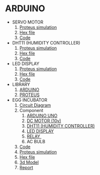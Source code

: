 # ARDUINO

<ul>
<li>SERVO MOTOR<br />
<ol type="1">
<li><a href="https://github.com/Tahsin000/ARDUINO/blob/main/SERVO%20MOTOR/SERVO%20MOTOR.pdsprj">Proteus simulation</a></li>
<li><a href="https://github.com/Tahsin000/ARDUINO/blob/main/SERVO%20MOTOR/Sweep.ino.hex">Hex file</a></li>
<li><a href="https://github.com/Tahsin000/ARDUINO/blob/main/SERVO%20MOTOR/Code/Code.ino">Code</a></li>
</ol>
</li>
<li>DHT11 (HUMIDITY CONTROLLER)
<ol type="1">
<li><a href="https://github.com/Tahsin000/ARDUINO/blob/main/DHT11/Main.pdsprj">Proteus simulation</a></li>
<li><a href="https://github.com/Tahsin000/ARDUINO/blob/main/DHT11/DHT11.ino.hex">Hex file</a></li>
<li><a href="https://github.com/Tahsin000/ARDUINO/blob/main/DHT11/DHT11.ino">Code</a></li>
</ol>
</li>
<li>LED DISPLAY
<ol type="1">
<li><a href="https://github.com/Tahsin000/ARDUINO/blob/main/LED%20DISPLAY/Main.pdsprj">Proteus simulation</a></li>
<li><a href="https://github.com/Tahsin000/ARDUINO/blob/main/LED%20DISPLAY/code/Code_LCD.ino.hex">Hex file</a></li>
<li><a href="https://github.com/Tahsin000/ARDUINO/blob/main/LED%20DISPLAY/code/code.ino">Code</a></li>
</ol>
</li>
<li>LIBRARY<br />
<ol type="1">
<li><a class="js-navigation-open Link--primary" title="ARDUINO" href="https://github.com/Tahsin000/ARDUINO/tree/main/LIBRARY/ARDUINO" data-pjax="#repo-content-pjax-container">ARDUINO</a></li>
<li><a class="js-navigation-open Link--primary" title="PROTEUS" href="https://github.com/Tahsin000/ARDUINO/tree/main/LIBRARY/PROTEUS" data-pjax="#repo-content-pjax-container">PROTEUS</a></li>
</ol>
</li>
<li>EGG INCUBATOR
<ol type="1">
<li><a href="https://github.com/Tahsin000/ARDUINO/blob/main/EGG%20INCUBATOR/Capture.PNG">Circuit Diagram</a></li>
<li>Component
<ol type="1">
<li><a href="https://store.roboticsbd.com/arduino-bangladesh/94-8-arduino-uno-bangladesh.html">ARDUINO UNO</a></li>
<li><a href="https://www.daraz.com.bd/aquariums-accessories-water-pumps/">DC MOTOR (10v)</a></li>
<li><a href="https://store.roboticsbd.com/sensors/667-dht11-temperature-and-relative-humidity-sensor-module-for-arduino-robotics-bangladesh.html">DHT11 (HUMIDITY CONTROLLER)</a></li>
<li><a href="https://store.roboticsbd.com/display/1642-lcd-16x2-blue-backlight-robotics-bangladesh.html">LED DISPLAY</a></li>
<li><a href="https://store.roboticsbd.com/robotics-parts/1398-1-channel-12v-relay-board-module-robotics-bangladesh.html">RELAY&nbsp;</a></li>
<li>AC BULB</li>
</ol>
</li>
<li><a href="https://github.com/Tahsin000/ARDUINO/blob/main/EGG%20INCUBATOR/Code/Code/Code.ino">Code</a></li>
<li><a href="https://github.com/Tahsin000/ARDUINO/blob/main/EGG%20INCUBATOR/Main.pdsprj">Proteus simulation</a></li>
<li><a href="https://github.com/Tahsin000/ARDUINO/blob/main/EGG%20INCUBATOR/Code/code.hex">Hex file</a></li>
<li><a href="https://3dwarehouse.sketchup.com/ar-view/dddab2b3-1740-4511-a05b-d3c5b2e60ab4#model-viewer-no-ar-fallback">3d Model</a></li>
<li><a href="https://github.com/Tahsin000/ARDUINO/tree/main/EGG%20INCUBATOR#egg-incubator">Report</a></li>
</ol>
</li>
</ul>
<div class="jfk-bubble gtx-bubble" style="visibility: visible; left: 127px; top: 89px; opacity: 1;">&nbsp;</div>
